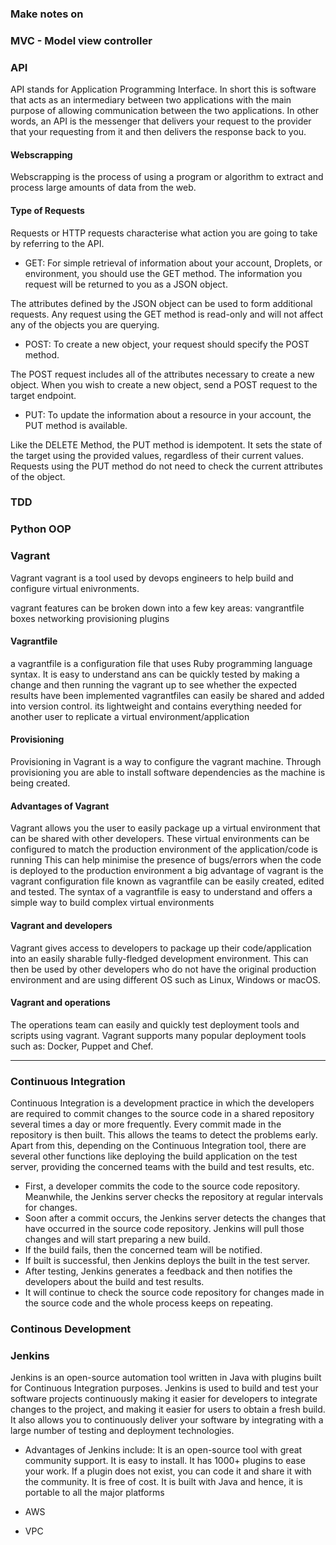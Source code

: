### Make notes on

### MVC - Model view controller

### API
API stands for Application Programming Interface. In short this is software that acts as an intermediary between two applications with the main purpose of allowing communication between the two applications. In other words, an API is the messenger that delivers your request to the provider that your requesting from it and then delivers the response back to you.

#### Webscrapping
Webscrapping is the process of using a program or algorithm to extract and process large amounts of data from the web.

#### Type of Requests
Requests or HTTP requests characterise what action you are going to take by referring to the API.
- GET: For simple retrieval of information about your account, Droplets, or environment, you should use the GET method. The information you request will be returned to you as a JSON object.

The attributes defined by the JSON object can be used to form additional requests. Any request using the GET method is read-only and will not affect any of the objects you are querying.

- POST: To create a new object, your request should specify the POST method.

The POST request includes all of the attributes necessary to create a new object. When you wish to create a new object, send a POST request to the target endpoint.

- PUT: To update the information about a resource in your account, the PUT method is available.

Like the DELETE Method, the PUT method is idempotent. It sets the state of the target using the provided values, regardless of their current values. Requests using the PUT method do not need to check the current attributes of the object.


### TDD

### Python OOP

### Vagrant

Vagrant
vagrant is a tool used by devops engineers to help build and configure virtual enivronments.

vagrant features can be broken down into a few key areas:
vangrantfile
boxes
networking
provisioning
plugins

#### Vagrantfile

a vagrantfile is a configuration file that uses Ruby programming language syntax.
It is easy to understand ans can be quickly tested by making a change and then running the vagrant up to see whether the expected results have been implemented
vagrantfiles can easily be shared and added into version control.
its lightweight and contains everything needed for another user to replicate a virtual environment/application

#### Provisioning

Provisioning in Vagrant is a way to configure the vagrant machine.
Through provisioning you are able to install software dependencies as the machine is being created.

#### Advantages of Vagrant

Vagrant allows you the user to easily package up a virtual environment that can be shared with other developers.
These virtual environments can be configured to match the production environment of the application/code is running
This can help minimise the presence of bugs/errors when the code is deployed to the production environment
a big advantage of vagrant is the vagrant configuration file known as vagrantfile can be easily created, edited and tested.
The syntax of a vagrantfile is easy to understand and offers a simple way to build complex virtual environments

#### Vagrant and developers

Vagrant gives access to developers to package up their code/application into an easily sharable fully-fledged development environment.
This can then be used by other developers who do not have the original production environment and are using different OS such as Linux, Windows or macOS.

#### Vagrant and operations

The operations team can easily and quickly test deployment tools and scripts using vagrant.
Vagrant supports many popular deployment tools such as: Docker, Puppet and Chef.

---

### Continuous Integration

Continuous Integration is a development practice in which the developers are required to commit changes to the source code in a shared repository several times a day or more frequently. Every commit made in the repository is then built. This allows the teams to detect the problems early. Apart from this, depending on the Continuous Integration tool, there are several other functions like deploying the build application on the test server, providing the concerned teams with the build and test results, etc.

- First, a developer commits the code to the source code repository. Meanwhile, the Jenkins server checks the repository at regular intervals for changes.
- Soon after a commit occurs, the Jenkins server detects the changes that have occurred in the source code repository. Jenkins will pull those changes and will start preparing a new build.
- If the build fails, then the concerned team will be notified.
- If built is successful, then Jenkins deploys the built in the test server.
- After testing, Jenkins generates a feedback and then notifies the developers about the build and test results.
- It will continue to check the  source code repository for changes made in the source code and the whole process keeps on repeating.

### Continous Development


### Jenkins

Jenkins is an open-source automation tool written in Java with plugins built for Continuous Integration purposes. Jenkins is used to build and test your software projects continuously making it easier for developers to integrate changes to the project, and making it easier for users to obtain a fresh build. It also allows you to continuously deliver your software by integrating with a large number of testing and deployment technologies.

- Advantages of Jenkins include:
It is an open-source tool with great community support.
It is easy to install.
It has 1000+ plugins to ease your work. If a plugin does not exist, you can code it and share it with the community.
It is free of cost.
It is built with Java and hence, it is portable to all the major platforms


- AWS
- VPC
